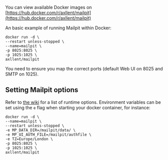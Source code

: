 You can view available Docker images on [https://hub.docker.com/r/axllent/mailpit](https://hub.docker.com/r/axllent/mailpit)

An basic example of running Mailpit within Docker:

```
docker run -d \
--restart unless-stopped \
--name=mailpit \
-p 8025:8025 \
-p 1025:1025 \
axllent/mailpit
```
You need to ensure you map the correct ports (default Web UI on 8025 and SMTP on 1025). 

## Setting Mailpit options

Refer to [the wiki](https://github.com/axllent/mailpit/wiki/Runtime-options) for a list of runtime options. Environment variables can be set using the `e` flag when starting your docker container, for instance:


```
docker run -d \
--name=mailpit \
--restart unless-stopped \
-e MP_DATA_DIR=/mailpit/data/ \
-e MP_UI_AUTH_FILE=/mailpit/authfile \
-e TZ=Europe/London \
-p 8025:8025 \
-p 1025:1025 \
axllent/mailpit
```